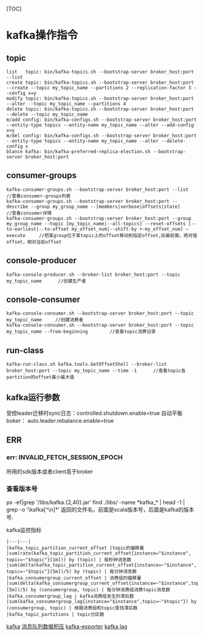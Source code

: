 [TOC]

# kafka操作指令
## topic
```shell
list   topic: bin/kafka-topics.sh --bootstrap-server broker_host:port --list
create topic: bin/kafka-topics.sh --bootstrap-server broker_host:port --create --topic my_topic_name --partitions 2 --replication-factor 3 --config x=y
modify topic: bin/kafka-topics.sh --bootstrap-server broker_host:port --alter --topic my_topic_name --partitions 4
delete topic: bin/kafka-topics.sh --bootstrap-server broker_host:port --delete --topic my_topic_name
m/add config: bin/kafka-configs.sh --bootstrap-server broker_host:port --entity-type topics --entity-name my_topic_name --alter --add-config x=y
m/del config: bin/kafka-configs.sh --bootstrap-server broker_host:port --entity-type topics --entity-name my_topic_name --alter --delete-config x
blance kafka: bin/kafka-preferred-replica-election.sh --bootstrap-server broker_host:port
```
## consumer-groups
```shell
kafka-consumer-groups.sh --bootstrap-server broker_host:port --list     //查看consumer-groups列表
kafka-consumer-groups.sh --bootstrap-server broker_host:port --describe --group my_group_name --[members|verbose|offsets|state]               //查看consumer详情
kafka-consumer-groups.sh --bootstrap-server broker_host:port --group my_group_name --topic [my_topic_name|--all-topics] --reset-offsets [--to-earliest|--to-offset my_offset_num|--shift-by +-my_offset_num] –execute     //把某group位于某topic上的offset移动到指定offset,如最前面，绝对值offset，相对当前offset
```
## console-producer
```shell
kafka-console-producer.sh --broker-list broker_host:port --topic my_topic_name      //创建生产者
```
## console-consumer
```shell
kafka-console-consumer.sh --bootstrap-server broker_host:port --topic my_topic_name     //创建消费者
kafka-console-consumer.sh --bootstrap-server broker_host:port --topic my_topic_name --from-beginning        //查看topic消费记录
```
## run-class
```shell
kafka-run-class.sh kafka.tools.GetOffsetShell --broker-list broker_host:port --topic my_topic_name --time -1      //查看topic各partition的offset最小最大值
```
## kafka运行参数
受控leader迁移时sync日志：controlled.shutdown.enable=true
自动平衡boker： auto.leader.rebalance.enable=true

## ERR
### err: INVALID_FETCH_SESSION_EPOCH
所用的sdk版本或者client高于broker
### 查看版本号
ps -ef|grep '/libs/kafka.\{2,40\}.jar'
find ./libs/ -name \*kafka_\* | head -1 | grep -o '\kafka[^\n]*'
返回的文件名，前面是scala版本号，后面是kafka的版本号.

kafka监控指标
```
|---|---|
|kafka_topic_partition_current_offset |topic的偏移量
|sum(rate(kafka_topic_partition_current_offset{instance="$instance", topic=~"$topic"}[1m])) by (topic) | 每秒钟消息数
|sum(delta(kafka_topic_partition_current_offset{instance=~"$instance", topic=~"$topic"}[5m])/5) by (topic) | 每分钟消息数
|kafka_consumergroup_current_offset | 消费组的偏移量
|sum(delta(kafka_consumergroup_current_offset{instance=~"$instance",topic=~"$topic"}[5m])/5) by (consumergroup, topic) | 每分钟消费组消费topic消息数
|kafka_consumergroup_lag | kafka消费组发生的滞后数
|sum(kafka_consumergroup_lag{instance="$instance",topic=~"$topic"}) by (consumergroup, topic) | 根据消费组和topic查找滞后数
|kafka_topic_partitions | topic分区数
```
[kafka](https://www.cnblogs.com/kevingrace/p/9443270.html)
[消息队列数据积压](https://blog.51cto.com/u_12473494/2420105)
[kafka-exporter](https://cloud.tencent.com/developer/article/1794971)
[kafka lag](https://blog.csdn.net/u013256816/article/details/79955578)
